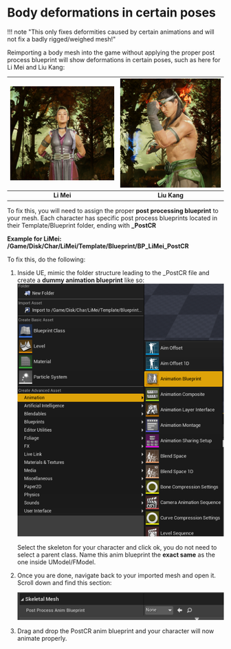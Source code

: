 # Body deformations in certain poses

!!! note "This only fixes deformities caused by certain animations and will not fix a badly rigged/weighed mesh!"

Reimporting a body mesh into the game without applying the proper post process blueprint will show deformations in certain poses, such as here for Li Mei and Liu Kang:

| ![LiMeiExample](li_mei_example.png) | ![LiuKangExample](liu_kang_example.png) |
|:---:|:---:|
| **Li Mei** | **Liu Kang** |

To fix this, you will need to assign the proper **post processing blueprint** to your mesh. Each character has specific post process blueprints located in their Template/Blueprint folder, ending with **_PostCR**

**Example for LiMei:**
**/Game/Disk/Char/LiMei/Template/Blueprint/BP_LiMei_PostCR**

To fix this, do the following:

1. Inside UE, mimic the folder structure leading to the _PostCR file and create a **dummy animation blueprint** like so:
![DummyAnimBp](dummy_anim_bp.png)

	Select the skeleton for your character and click ok, you do not need to select a parent class.
	Name this anim blueprint the **exact same** as the one inside UModel/FModel.

2. Once you are done, navigate back to your imported mesh and open it. Scroll down and find this section:

	![PostProcessSection](post-process-section.png)

3. Drag and drop the PostCR anim blueprint and your character will now animate properly.